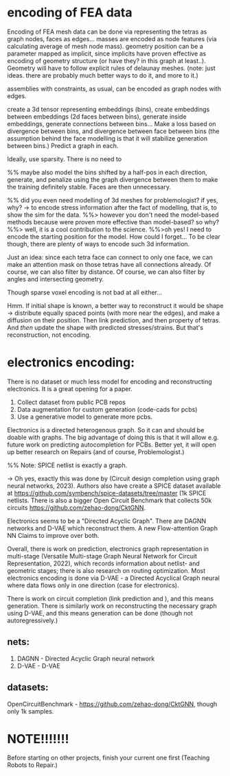 # encoding of FEA data

Encoding of FEA mesh data can be done via representing the tetras as graph nodes, faces as edges... masses are encoded as node features (via calculating average of mesh node mass). geometry position can be a parameter mapped as implicit, since implicits have proven effective as encoding of geometry structure (or have they? in this graph at least..). Geometry will have to follow explicit rules of delaunay meshes.
(note: just ideas. there are probably much better ways to do it, and more to it.)

assemblies with constraints, as usual, can be encoded as graph nodes with edges.

create a 3d tensor representing embeddings (bins), create embeddings between embeddings (2d faces between bins), generate inside embeddings, generate connections between bins... Make a loss based on divergence between bins, and divergence between face between bins (the assumption behind the face modelling is that it will stabilize generation between bins.)
Predict a graph in each.

Ideally, use sparsity. There is no need to 

%% maybe also model the bins shifted by a half-pos in each direction, generate, and penalize using the graph divergence between them to make the training definitely stable. Faces are then unnecessary.

%% did you even need modelling of 3d meshes for problemologist? if yes, why? -> to encode stress information after the fact of modelling, that is, to show the sim for the data.
%%> however you don't need the model-based methods because were proven more effective than model-based? so why?
%%> well, it is a cool contribution to the science.
%%>oh yes! I need to encode the starting position for the model. How could I forget... To be clear though, there are plenty of ways to encode such 3d information.

Just an idea: since each tetra face can connect to only one face, we can make an attention mask on those tetras have all connections already. Of course, we can also filter by distance. Of course, we can also filter by angles and intersecting geometry.

Though sparse voxel encoding is not bad at all either...

Hmm. If initial shape is known, a better way to reconstruct it would be shape -> distribute equally spaced points (with more near the edges), and make a diffusion on their position. Then link prediction, and then property of tetras.
And *then* update the shape with predicted stresses/strains. But that's reconstruction, not encoding.



# electronics encoding:
There is no dataset or much less model for encoding and reconstructing electronics. It is a great opening for a paper.
1. Collect dataset from public PCB repos
2. Data augmentation for custom generation (code-cads for pcbs)
3. Use a generative model to generate more pcbs.    

Electronics is a directed heterogenous graph. So it can and should be doable with graphs. 
The big advantage of doing this is that it will allow e.g. future work on predicting autocompletion for PCBs. Better yet, it will open up better research on Repairs (and of course, Problemologist.)

%% Note: SPICE netlist is exactly a graph. 

-> Oh yes, exactly this was done by (Circuit design completion using graph neural networks, 2023). Authors also have create a SPICE dataset available at https://github.com/symbench/spice-datasets/tree/master (1k SPICE netlists. There is also a bigger Open Circuit Benchmark that collects 50k circuits https://github.com/zehao-dong/CktGNN.

Electronics seems to be a "Directed Acyclic Graph". There are DAGNN networks and D-VAE which reconstruct them. A new Flow-attention Graph NN Claims to improve over both.

Overall, there is work on prediction, electronics graph representation in multi-stage (Versatile Multi-stage Graph Neural Network for Circuit Representation, 2022), which records information about netlist- and geometric stages; there is also research on routing optimization. Most electronics encoding is done via D-VAE - a Directed Acyclical Graph neural where data flows only in one direction (case for electronics). 

There is work on circuit completion (link prediction and ), and this means generation. There is similarly work on reconstructing the necessary graph using D-VAE, and this means generation can be done (though not autoregressively.)

## nets: 
1. DAGNN - Directed Acyclic Graph neural network
2. D-VAE - D-VAE

## datasets:
OpenCircuitBenchmark - https://github.com/zehao-dong/CktGNN, though only 1k samples.


# NOTE!!!!!!! 
Before starting on other projects, finish your current one first (Teaching Robots to Repair.)